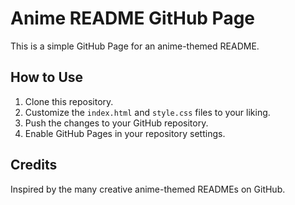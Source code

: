 # Anime README GitHub Page

This is a simple GitHub Page for an anime-themed README.

## How to Use

1.  Clone this repository.
2.  Customize the `index.html` and `style.css` files to your liking.
3.  Push the changes to your GitHub repository.
4.  Enable GitHub Pages in your repository settings.

## Credits

Inspired by the many creative anime-themed READMEs on GitHub.